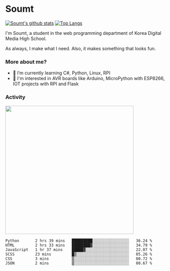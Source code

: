 # Soumt
[![Soumt's github stats](https://github-readme-stats.vercel.app/api?username=soumt-r)](https://github.com/anuraghazra/github-readme-stats)
[![Top Langs](https://github-readme-stats.vercel.app/api/top-langs/?username=soumt-r&layout=compact)](https://github.com/anuraghazra/github-readme-stats)

I'm Soumt, a student in the web programming department of Korea Digital Media High School.

As always, I make what I need. Also, it makes something that looks fun.

### More about me?
- 🌱 I’m currently learning C#, Python, Linux, RPI
- :pushpin: I'm interested in AVR boards like Arduino, MicroPython with ESP8266, IOT projects with RPI and Flask


### Activity
<img height="400" img src="https://wakatime.com/share/@soumt_r/0e4d0df5-374b-4c75-8ddb-57d54d739f69.svg"></img>

<!--START_SECTION:waka-->

```text
Python       2 hrs 39 mins   █████████░░░░░░░░░░░░░░░░   36.24 %
HTML         2 hrs 33 mins   ████████▓░░░░░░░░░░░░░░░░   34.79 %
JavaScript   1 hr 37 mins    █████▓░░░░░░░░░░░░░░░░░░░   22.07 %
SCSS         23 mins         █▒░░░░░░░░░░░░░░░░░░░░░░░   05.26 %
CSS          3 mins          ▒░░░░░░░░░░░░░░░░░░░░░░░░   00.72 %
JSON         2 mins          ▒░░░░░░░░░░░░░░░░░░░░░░░░   00.67 %
```

<!--END_SECTION:waka-->

